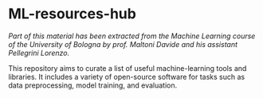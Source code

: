 # ML-resources-hub
_Part of this material has been extracted from the Machine Learning course of the University of Bologna by prof. Maltoni Davide and his assistant Pellegrini Lorenzo._

This repository aims to curate a list of useful machine-learning tools and libraries. It includes a variety of open-source software for tasks such as data preprocessing, model training, and evaluation.
